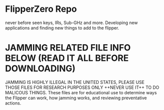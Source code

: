# FlipperZero Repo
never before seen keys, IRs, Sub-GHz and more.
Developing new applications and finding new things to add to the flipper.

# JAMMING RELATED FILE INFO BELOW (READ IT ALL BEFORE DOWNLOADING)
JAMMING IS HIGHLY ILLEGAL IN THE UNITED STATES, PLEASE USE THOSE FILES FOR RESEARCH PURPOSES ONLY ++NEVER USE IT++ TO DO MALICOUS THINGS.
These files are for educational use to determine ways the Flipper can work, how jamming works, and reviewing preventative actions.
